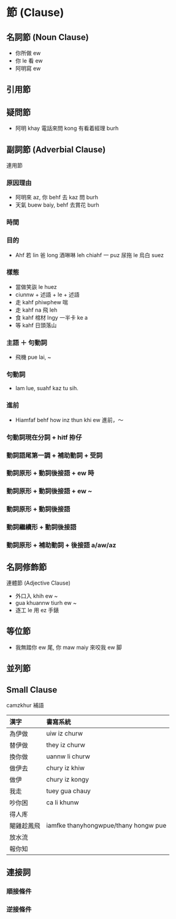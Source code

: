 # 節 (Clause)

## 名詞節 (Noun Clause)

* 你所做 ew
* 你 le 看 ew
* 阿明寫 ew

## 引用節

## 疑問節

* 阿明 khay 電話來問 kong 有看着經理 burh

## 副詞節 (Adverbial Clause)

連用節

### 原因理由

* 阿明來 az, 你 behf 去 kaz 問 burh
* 天氣 buew baiy, behf 去賞花 burh

### 時間

### 目的

* Ahf 若 lin 爸 long 酒啉啉 leh chiahf 一 puz 尿拖 le 烏白 suez

### 樣態

* 當做笑詼 le huez
* ciunnw + 述語 + le + 述語
* 走 kahf phiwphew 喘
* 走 kahf na 飛 leh
* 食 kahf 棺材 lngy 一半卡 ke a
* 等 kahf 日頭落山

### 主語 ＋ 句動詞

* 飛機 pue lai, ~

### 句動詞

* Iam lue, suahf kaz tu sih.

### 進前

* Hiamfaf behf how inz thun khi ew 進前，～

### 句動詞現在分詞 + hitf 拵仔

### 動詞語尾第一調 + 補助動詞 + 受詞

### 動詞原形 + 動詞後接語 + ew 時

### 動詞原形 + 動詞後接語 + ew ~

### 動詞原形 + 動詞後接語

### 動詞繼續形 + 動詞後接語

### 動詞原形 + 補助動詞 + 後接語 a/aw/az

## 名詞修飾節

連體節 (Adjective Clause)

* 外口入 khih ew ~
* gua khuannw tiurh ew ~
* 逐工 le 用 ez 手錶

## 等位節

* 我無踏你 ew 尾, 你 maw maiy 來咬我 ew 脚

## 並列節

## Small Clause

camzkhur 補語

| 漢字 | 書寫系統 |
| :--- | :--- |
| 為伊做 | uiw iz churw |
| 替伊做 | they iz churw |
| 換你做 | uannw li churw |
| 做伊去 | chury iz khiw |
| 做伊 | chury iz kongy |
| 我走 | tuey gua chauy |
| 吵你困 | ca li khunw |
| 得人庝 ||
| 閹雞趁鳳飛 | iamfke thanyhongwpue/thany hongw pue |
| 放水流 ||
| 報你知　||

## 連接詞

### 順接條件

### 逆接條件
